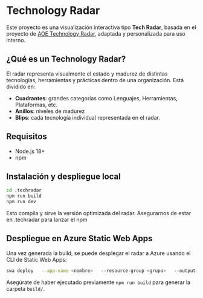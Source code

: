 # Technology Radar

Este proyecto es una visualización interactiva tipo **Tech Radar**, basada en el proyecto de [AOE Technology Radar](https://github.com/AOEpeople/aoe_technology_radar), adaptada y personalizada para uso interno.

## ¿Qué es un Technology Radar?

El radar representa visualmente el estado y madurez de distintas tecnologías, herramientas y prácticas dentro de una organización. Está dividido en:

- **Cuadrantes**: grandes categorías como Lenguajes, Herramientas, Plataformas, etc.
- **Anillos**: niveles de madurez
- **Blips**: cada tecnología individual representada en el radar.

## Requisitos

- Node.js 18+
- npm

## Instalación y despliegue local


```bash
cd .techradar
npm run build
npm run dev
```

Esto compila y sirve la versión optimizada del radar.  Asegurarnos de estar en .techradar para lanzar el npm

## Despliegue en Azure Static Web Apps

Una vez generada la build, se puede desplegar el radar a Azure usando el CLI de Static Web Apps:

```bash
swa deploy   --app-name <nombre>   --resource-group <grupo>   --output-location build   --env production   --no-use-keychain
```

Asegúrate de haber ejecutado previamente `npm run build` para generar la carpeta `build/`.
